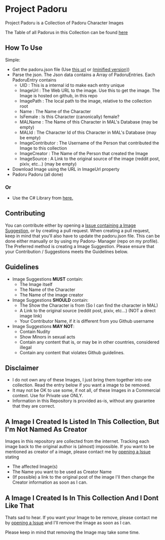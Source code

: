 # Project Padoru
Project Padoru is a Collection of Padoru Character Images

The Table of all Padorus in this Collection can be found [here](https://github.com/shadow578/Project-Padoru/blob/master/TABLE-OF-CONTENTS.md)
    
## How To Use
Simple:
* Get the padoru.json file (Use [this url](https://raw.githubusercontent.com/shadow578/Project-Padoru/master/padoru.json) or [(minified version)](https://raw.githubusercontent.com/shadow578/Project-Padoru/master/padoru-mini.json))
* Parse the json. The Json data contains a Array of PadoruEntries. Each PadoruEntry contains
    * UID            	: This is a internal id to make each entry unique
    * ImageUrl      	: The Web URL to the image. Use this to get the image. The Image is hosted on github, in this repo
    * ImagePath     	: The local path to the image, relative to the collection root
    * Name          	: The Name of the Character
    * IsFemale      	: Is this Character (canonically) female?
    * MALName       	: The Name of this Character in MAL's Database (may be empty)
    * MALId         	: The Character Id of this Character in MAL's Database (may be empty)
    * ImageContributor	: The Username of the Person that contributed the Image to this collection
    * ImageCreator  	: The Name of the Person that created the Image
    * ImageSource   	: A Link to the original source of the image (reddit post, pixiv, etc...) (may be empty)
* Download Image using the URL in ImageUrl property
* Padoru Padoru (all done)

### Or
* Use the C# Library from [here.](https://github.com/shadow578/PadoruLib)

## Contributing
You can contribute either by opening a [Issue containing a Image Suggestion](https://github.com/shadow578/Project-Padoru/issues/new?assignees=&labels=suggestion&template=new-suggestion.md&title=%5BSUGGESTION%5D), or by creating a pull request.
When creating a pull request, keep in mind that you'll also have to update the padoru.json file.
This can be done either manually or by using my Padoru- Manager (repo on my profile). 
The Preferred method is creating a Image Suggestion.
Please ensure that your Contribution / Suggestions meets the Guidelines below.

## Guidelines
* Image Suggestions __MUST__ contain:
    * The Image itself
    * The Name of the Character
	* The Name of the image creator
* Image Suggestions __SHOULD__ contain:
	* The Show the Character is from (So I can find the character in MAL)
    * A Link to the original source (reddit post, pixiv, etc...) (NOT a direct image link)
	* Your Contributor Name, if it is different from you Github username
* Image Suggestions __MAY NOT__:
    * Contain Nudity
    * Show Minors in sexual acts
    * Contain any content that is, or may be in other countries, considered illegal
    * Contain any content that violates Github guidelines.

## Disclaimer
* I do not own any of these Images, I just bring them together into one collection. Read the entry below if you want a image to be removed.
* It may not be OK to use some, if not all, of these Images in a Commercial context. Use for Private use ONLY.
* Information in this Repository is provided as-is, without any guarantee that they are correct.

## A Image I Created Is Listed In This Collection, But I'm Not Named As Creator
Images in this repository are collected from the internet. Tracking each image back to the original author is (almost) impossible. 
If you want to be mentioned as creator of a image, please contact me by [opening a Issue](https://github.com/shadow578/Project-Padoru/issues/new?assignees=&labels=change&template=change-request.md&title=%5BCHANGE%5D) stating 
* The affected Image(s)
* The Name you want to be used as Creator Name
* (If possible) a link to the original post of the image
I'll then change the Creator information as soon as I can.

## A Image I Created Is In This Collection And I Dont Like That
Thats sad to hear. If you want your Image to be remove, please contact me by [opening a Issue](https://github.com/shadow578/Project-Padoru/issues/new?assignees=&labels=remove&template=removal-request.md&title=%5BREMOVAL%5D) and I'll remove the Image as soon as I can.

Please keep in mind that removing the Image may take some time.
